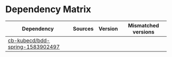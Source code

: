 # Dependency Matrix

Dependency | Sources | Version | Mismatched versions
---------- | ------- | ------- | -------------------
[cb-kubecd/bdd-spring-1583902497](https://github.com/cb-kubecd/bdd-spring-1583902497.git) |  | []() | 

